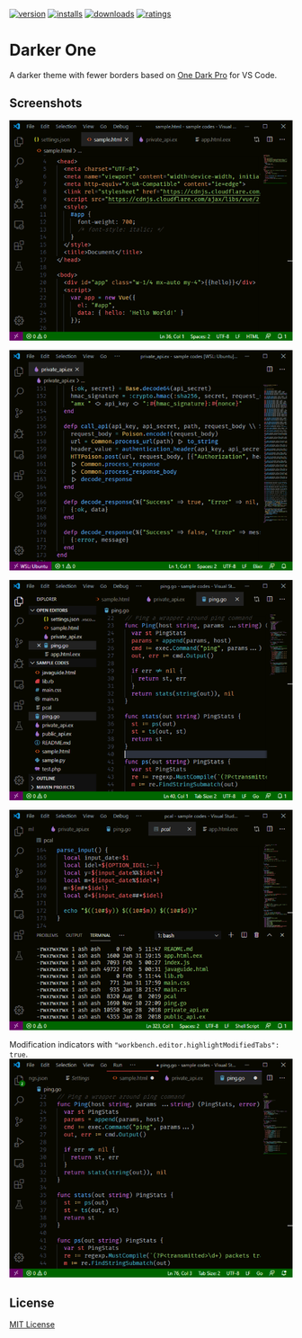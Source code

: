 [![version](https://vsmarketplacebadge.apphb.com/version-short/ashksh.darker-one.svg?style=for-the-badge&color=006600&labelColor=080800)](https://marketplace.visualstudio.com/items?itemName=ashksh.darker-one)
[![installs](https://vsmarketplacebadge.apphb.com/installs/ashksh.darker-one.svg?style=for-the-badge&color=006600&labelColor=080800)](https://marketplace.visualstudio.com/items?itemName=ashksh.darker-one)
[![downloads](https://vsmarketplacebadge.apphb.com/downloads/ashksh.darker-one.svg?style=for-the-badge&color=006600&labelColor=080800)](https://marketplace.visualstudio.com/items?itemName=ashksh.darker-one)
[![ratings](https://vsmarketplacebadge.apphb.com/rating-star/ashksh.darker-one.svg?style=for-the-badge&color=006600&labelColor=080800)](https://marketplace.visualstudio.com/items?itemName=ashksh.darker-one)

# Darker One
A darker theme with fewer borders based on [One Dark Pro](https://github.com/Binaryify/OneDark-Pro) for VS Code.

## Screenshots
![html screenshot](screenshot/hcj.png)


![elixir screenshot](screenshot/ex.png)


![go screenshot](screenshot/go.png)


![bash screenshot](screenshot/sh.png)


Modification indicators with `"workbench.editor.highlightModifiedTabs": true`.
![modified tab indicators](screenshot/modified.png)

## License
[MIT License](LICENSE)
